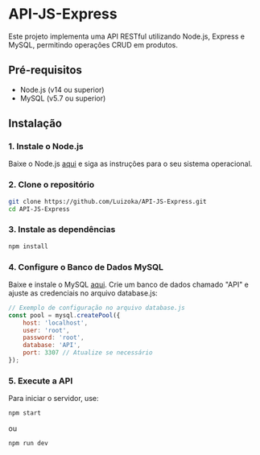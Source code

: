 # API-JS-Express

Este projeto implementa uma API RESTful utilizando Node.js, Express e MySQL, permitindo operações CRUD em produtos.

## Pré-requisitos

- Node.js (v14 ou superior)
- MySQL (v5.7 ou superior)

## Instalação

### 1. Instale o Node.js

Baixe o Node.js [aqui](https://nodejs.org/) e siga as instruções para o seu sistema operacional.

### 2. Clone o repositório

```bash
git clone https://github.com/Luizoka/API-JS-Express.git
cd API-JS-Express
```

### 3. Instale as dependências

```bash
npm install
```

### 4. Configure o Banco de Dados MySQL

Baixe e instale o MySQL [aqui](https://dev.mysql.com/downloads/installer/). Crie um banco de dados chamado "API" e ajuste as credenciais no arquivo database.js:

```js
// Exemplo de configuração no arquivo database.js
const pool = mysql.createPool({
    host: 'localhost',
    user: 'root',
    password: 'root',
    database: 'API',
    port: 3307 // Atualize se necessário
});
```

### 5. Execute a API

Para iniciar o servidor, use:

```bash
npm start
```

ou

```bash
npm run dev
```